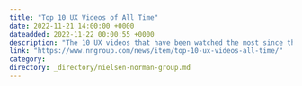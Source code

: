 ```yaml
---
title: "Top 10 UX Videos of All Time"
date: 2022-11-21 14:00:00 +0000
dateadded: 2022-11-22 00:00:55 +0000
description: "The 10 UX videos that have been watched the most since the start of Nielsen Norman Group's video channel."
link: "https://www.nngroup.com/news/item/top-10-ux-videos-all-time/"
category:
directory: _directory/nielsen-norman-group.md
---
```

